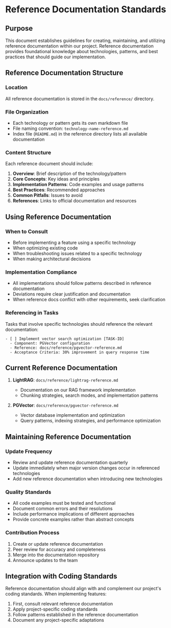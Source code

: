 
# Reference Documentation Standards

## Purpose

This document establishes guidelines for creating, maintaining, and utilizing reference documentation within our project. Reference documentation provides foundational knowledge about technologies, patterns, and best practices that should guide our implementation.

## Reference Documentation Structure

### Location
All reference documentation is stored in the `docs/reference/` directory.

### File Organization
- Each technology or pattern gets its own markdown file
- File naming convention: `technology-name-reference.md`
- Index file (`README.md`) in the reference directory lists all available documentation

### Content Structure
Each reference document should include:
1. **Overview**: Brief description of the technology/pattern
2. **Core Concepts**: Key ideas and principles
3. **Implementation Patterns**: Code examples and usage patterns
4. **Best Practices**: Recommended approaches
5. **Common Pitfalls**: Issues to avoid
6. **References**: Links to official documentation and resources

## Using Reference Documentation

### When to Consult
- Before implementing a feature using a specific technology
- When optimizing existing code
- When troubleshooting issues related to a specific technology
- When making architectural decisions

### Implementation Compliance
- All implementations should follow patterns described in reference documentation
- Deviations require clear justification and documentation
- When reference docs conflict with other requirements, seek clarification

### Referencing in Tasks
Tasks that involve specific technologies should reference the relevant documentation:
```
- [ ] Implement vector search optimization [TASK-ID]
  - Component: PGVector configuration
  - Reference: docs/reference/pgvector-reference.md
  - Acceptance Criteria: 30% improvement in query response time
```

## Current Reference Documentation

1. **LightRAG**: `docs/reference/lightrag-reference.md`
   - Documentation on our RAG framework implementation
   - Chunking strategies, search modes, and implementation patterns

2. **PGVector**: `docs/reference/pgvector-reference.md`
   - Vector database implementation and optimization
   - Query patterns, indexing strategies, and performance optimization

## Maintaining Reference Documentation

### Update Frequency
- Review and update reference documentation quarterly
- Update immediately when major version changes occur in referenced technologies
- Add new reference documentation when introducing new technologies

### Quality Standards
- All code examples must be tested and functional
- Document common errors and their resolutions
- Include performance implications of different approaches
- Provide concrete examples rather than abstract concepts

### Contribution Process
1. Create or update reference documentation
2. Peer review for accuracy and completeness
3. Merge into the documentation repository
4. Announce updates to the team

## Integration with Coding Standards

Reference documentation should align with and complement our project's coding standards. When implementing features:

1. First, consult relevant reference documentation
2. Apply project-specific coding standards
3. Follow patterns established in the reference documentation
4. Document any project-specific adaptations
